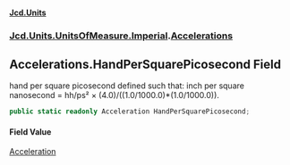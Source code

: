 #### [Jcd.Units](index.md 'index')

### [Jcd.Units.UnitsOfMeasure.Imperial](Jcd.Units.UnitsOfMeasure.Imperial.md 'Jcd.Units.UnitsOfMeasure.Imperial').[Accelerations](Accelerations.md 'Jcd.Units.UnitsOfMeasure.Imperial.Accelerations')

## Accelerations.HandPerSquarePicosecond Field

hand per square picosecond defined such that: inch per square nanosecond = hh/ps² ×
(4.0)/((1.0/1000.0)*(1.0/1000.0)).

```csharp
public static readonly Acceleration HandPerSquarePicosecond;
```

#### Field Value

[Acceleration](Acceleration.md 'Jcd.Units.UnitTypes.Acceleration')